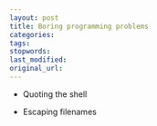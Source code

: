 ```yaml
---
layout: post
title: Boring programming problems
categories:
tags:
stopwords:
last_modified:
original_url:
---
```


* Quoting the shell

* Escaping filenames
